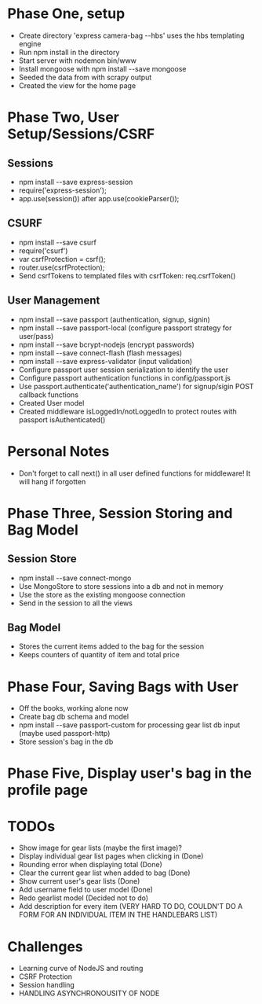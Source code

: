 # Phase One, setup
- Create directory 'express camera-bag --hbs' uses the hbs templating engine
- Run npm install in the directory
- Start server with nodemon bin/www
- Install mongoose with npm install --save mongoose
- Seeded the data from with scrapy output
- Created the view for the home page

# Phase Two, User Setup/Sessions/CSRF
## Sessions
- npm install --save express-session
- require('express-session');
- app.use(session()) after app.use(cookieParser());

## CSURF
- npm install --save csurf
- require('csurf')
- var csrfProtection = csrf();
- router.use(csrfProtection);
- Send csrfTokens to templated files with csrfToken: req.csrfToken()

## User Management
- npm install --save passport (authentication, signup, signin)
- npm install --save passport-local (configure passport strategy for user/pass)
- npm install --save bcrypt-nodejs (encrypt passwords)
- npm install --save connect-flash (flash messages)
- npm install --save express-validator (input validation)
- Configure passport user session serialization to identify the user
- Configure passport authentication functions in config/passport.js
- Use passport.authenticate('authentication_name') for signup/sigin POST callback functions
- Created User model
- Created middleware isLoggedIn/notLoggedIn to protect routes with passport isAuthenticated()


# Personal Notes
- Don't forget to call next() in all user defined functions for middleware! It will hang if forgotten

# Phase Three, Session Storing and Bag Model
## Session Store
- npm install --save connect-mongo
- Use MongoStore to store sessions into a db and not in memory
- Use the store as the existing mongoose connection
- Send in the session to all the views

## Bag Model
- Stores the current items added to the bag for the session
- Keeps counters of quantity of item and total price

# Phase Four, Saving Bags with User
- Off the books, working alone now
- Create bag db schema and model
- npm install --save passport-custom for processing gear list db input (maybe used passport-http)
- Store session's bag in the db

# Phase Five, Display user's bag in the profile page

# TODOs
- Show image for gear lists (maybe the first image)?
- Display individual gear list pages when clicking in (Done)
- Rounding error when displaying total (Done)
- Clear the current gear list when added to bag (Done)
- Show current user's gear lists (Done)
- Add username field to user model (Done)
- Redo gearlist model (Decided not to do)
- Add description for every item (VERY HARD TO DO, COULDN'T DO A FORM FOR AN INDIVIDUAL ITEM IN THE HANDLEBARS LIST)

# Challenges
- Learning curve of NodeJS and routing
- CSRF Protection
- Session handling
- HANDLING ASYNCHRONOUSITY OF NODE
